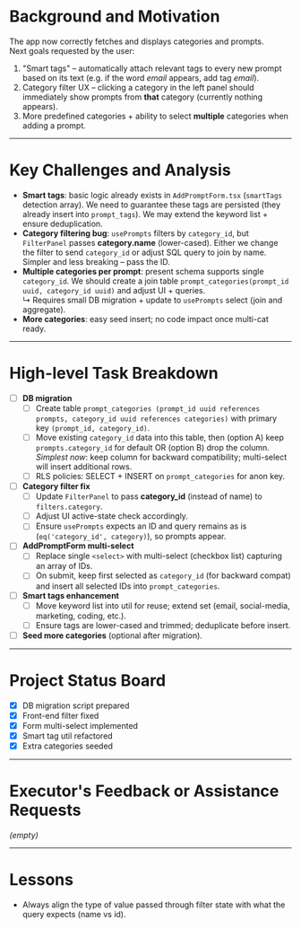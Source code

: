 # Background and Motivation
The app now correctly fetches and displays categories and prompts.  
Next goals requested by the user:
1.  "Smart tags" – automatically attach relevant tags to every new prompt based on its text (e.g. if the word *email* appears, add tag *email*).  
2.  Category filter UX – clicking a category in the left panel should immediately show prompts from **that** category (currently nothing appears).  
3.  More predefined categories + ability to select **multiple** categories when adding a prompt.

---
# Key Challenges and Analysis
* **Smart tags**: basic logic already exists in `AddPromptForm.tsx` (`smartTags` detection array). We need to guarantee these tags are persisted (they already insert into `prompt_tags`). We may extend the keyword list + ensure deduplication.
* **Category filtering bug**: `usePrompts` filters by `category_id`, but `FilterPanel` passes **category.name** (lower-cased). Either we change the filter to send `category_id` or adjust SQL query to join by name. Simpler and less breaking – pass the ID.
* **Multiple categories per prompt**: present schema supports single `category_id`. We should create a join table `prompt_categories(prompt_id uuid, category_id uuid)` and adjust UI + queries.  
  ↳ Requires small DB migration + update to `usePrompts` select (join and aggregate).
* **More categories**: easy seed insert; no code impact once multi-cat ready.

---
# High-level Task Breakdown
- [ ] **DB migration**
  - [ ] Create table `prompt_categories (prompt_id uuid references prompts, category_id uuid references categories)` with primary key `(prompt_id, category_id)`.
  - [ ] Move existing `category_id` data into this table, then (option A) keep `prompts.category_id` for default OR (option B) drop the column.  *Simplest now*: keep column for backward compatibility; multi-select will insert additional rows.
  - [ ] RLS policies: SELECT + INSERT on `prompt_categories` for anon key.

- [ ] **Category filter fix**
  - [ ] Update `FilterPanel` to pass **category_id** (instead of name) to `filters.category`.
  - [ ] Adjust UI active-state check accordingly.
  - [ ] Ensure `usePrompts` expects an ID and query remains as is (`eq('category_id', category)`), so prompts appear.

- [ ] **AddPromptForm multi-select**
  - [ ] Replace single `<select>` with multi-select (checkbox list) capturing an array of IDs.
  - [ ] On submit, keep first selected as `category_id` (for backward compat) and insert all selected IDs into `prompt_categories`.

- [ ] **Smart tags enhancement**
  - [ ] Move keyword list into util for reuse; extend set (email, social-media, marketing, coding, etc.).
  - [ ] Ensure tags are lower-cased and trimmed; deduplicate before insert.

- [ ] **Seed more categories** (optional after migration).

---
# Project Status Board
- [x] DB migration script prepared
- [x] Front-end filter fixed
- [x] Form multi-select implemented
- [x] Smart tag util refactored
- [x] Extra categories seeded

---
# Executor's Feedback or Assistance Requests
_(empty)_

---
# Lessons
- Always align the type of value passed through filter state with what the query expects (name vs id).
